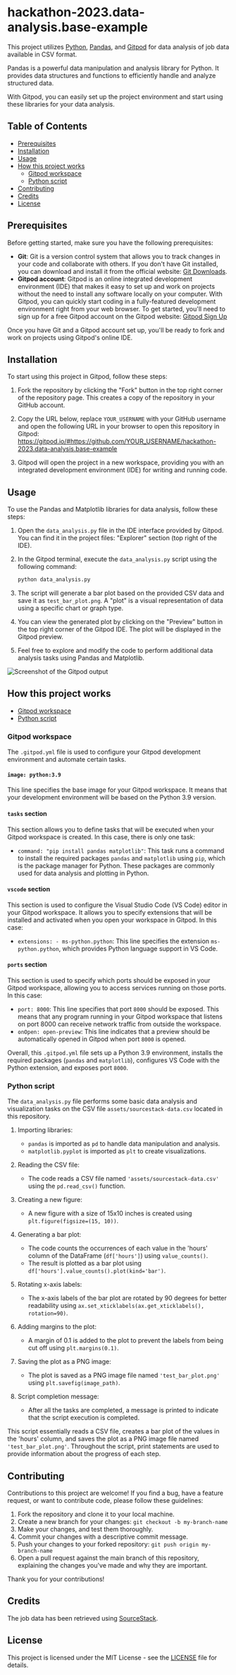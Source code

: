 # hackathon-2023.data-analysis.base-example

This project utilizes [Python](https://www.python.org/), [Pandas](https://pandas.pydata.org/), and [Gitpod](https://www.gitpod.io/) for data analysis of job data available in CSV format.

Pandas is a powerful data manipulation and analysis library for Python. It provides data structures and functions to efficiently handle and analyze structured data.

With Gitpod, you can easily set up the project environment and start using these libraries for your data analysis.

## Table of Contents

- [Prerequisites](#prerequisites)
- [Installation](#installation)
- [Usage](#usage)
- [How this project works](#how-this-project-works)
   - [Gitpod workspace](#gitpod-workspace)
   - [Python script](#python-script)
- [Contributing](#contributing)
- [Credits](#credits)
- [License](#license)

## Prerequisites

Before getting started, make sure you have the following prerequisites:

- **Git**: Git is a version control system that allows you to track changes in your code and collaborate with others. If you don't have Git installed, you can download and install it from the official website: [Git Downloads](https://git-scm.com/downloads).
- **Gitpod account**: Gitpod is an online integrated development environment (IDE) that makes it easy to set up and work on projects without the need to install any software locally on your computer. With Gitpod, you can quickly start coding in a fully-featured development environment right from your web browser. To get started, you'll need to sign up for a free Gitpod account on the Gitpod website: [Gitpod Sign Up](https://www.gitpod.io/)

Once you have Git and a Gitpod account set up, you'll be ready to fork and work on projects using Gitpod's online IDE.

## Installation

To start using this project in Gitpod, follow these steps:

1. Fork the repository by clicking the "Fork" button in the top right corner of the repository page. This creates a copy of the repository in your GitHub account.

2. Copy the URL below, replace `YOUR_USERNAME` with your GitHub username and open the following URL in your browser to open this repository in Gitpod:  
   https://gitpod.io/#https://github.com/YOUR_USERNAME/hackathon-2023.data-analysis.base-example

4. Gitpod will open the project in a new workspace, providing you with an integrated development environment (IDE) for writing and running code.

## Usage

To use the Pandas and Matplotlib libraries for data analysis, follow these steps:

1. Open the `data_analysis.py` file in the IDE interface provided by Gitpod. You can find it in the project files: "Explorer" section (top right of the IDE).

2. In the Gitpod terminal, execute the `data_analysis.py` script using the following command:

   ```bash
   python data_analysis.py
   ```

3. The script will generate a bar plot based on the provided CSV data and save it as `test_bar_plot.png`. A "plot" is a visual representation of data using a specific chart or graph type.

4. You can view the generated plot by clicking on the "Preview" button in the top right corner of the Gitpod IDE. The plot will be displayed in the Gitpod preview.

5. Feel free to explore and modify the code to perform additional data analysis tasks using Pandas and Matplotlib.

![Screenshot of the Gitpod output](images/gitpod-output-screenshot.png)

## How this project works

- [Gitpod workspace](#gitpod-workspace)
- [Python script](#python-script)

### Gitpod workspace

The `.gitpod.yml` file is used to configure your Gitpod development environment and automate certain tasks.

#### `image: python:3.9`
This line specifies the base image for your Gitpod workspace. It means that your development environment will be based on the Python 3.9 version.

#### `tasks` section
This section allows you to define tasks that will be executed when your Gitpod workspace is created. In this case, there is only one task:

- `command: "pip install pandas matplotlib"`: This task runs a command to install the required packages `pandas` and `matplotlib` using `pip`, which is the package manager for Python. These packages are commonly used for data analysis and plotting in Python.

#### `vscode` section
This section is used to configure the Visual Studio Code (VS Code) editor in your Gitpod workspace. It allows you to specify extensions that will be installed and activated when you open your workspace in Gitpod. In this case:

- `extensions: - ms-python.python`: This line specifies the extension `ms-python.python`, which provides Python language support in VS Code.

#### `ports` section
This section is used to specify which ports should be exposed in your Gitpod workspace, allowing you to access services running on those ports. In this case:

- `port: 8000`: This line specifies that port `8000` should be exposed. This means that any program running in your Gitpod workspace that listens on port 8000 can receive network traffic from outside the workspace. 
- `onOpen: open-preview`: This line indicates that a preview should be automatically opened in Gitpod when port `8000` is opened. 

Overall, this `.gitpod.yml` file sets up a Python 3.9 environment, installs the required packages (`pandas` and `matplotlib`), configures VS Code with the Python extension, and exposes port `8000`.

### Python script

The `data_analysis.py` file performs some basic data analysis and visualization tasks on the CSV file `assets/sourcestack-data.csv` located in this repository.

1. Importing libraries:
   - `pandas` is imported as `pd` to handle data manipulation and analysis.
   - `matplotlib.pyplot` is imported as `plt` to create visualizations.

2. Reading the CSV file:
   - The code reads a CSV file named `'assets/sourcestack-data.csv'` using the `pd.read_csv()` function.

3. Creating a new figure:
   - A new figure with a size of 15x10 inches is created using `plt.figure(figsize=(15, 10))`.

4. Generating a bar plot:
   - The code counts the occurrences of each value in the 'hours' column of the DataFrame (`df['hours']`) using `value_counts()`.
   - The result is plotted as a bar plot using `df['hours'].value_counts().plot(kind='bar')`.

5. Rotating x-axis labels:
   - The x-axis labels of the bar plot are rotated by 90 degrees for better readability using `ax.set_xticklabels(ax.get_xticklabels(), rotation=90)`.

6. Adding margins to the plot:
   - A margin of 0.1 is added to the plot to prevent the labels from being cut off using `plt.margins(0.1)`.

7. Saving the plot as a PNG image:
   - The plot is saved as a PNG image file named `'test_bar_plot.png'` using `plt.savefig(image_path)`.

8. Script completion message:
   - After all the tasks are completed, a message is printed to indicate that the script execution is completed.

This script essentially reads a CSV file, creates a bar plot of the values in the 'hours' column, and saves the plot as a PNG image file named `'test_bar_plot.png'`. Throughout the script, print statements are used to provide information about the progress of each step.

## Contributing

Contributions to this project are welcome! If you find a bug, have a feature request, or want to contribute code, please follow these guidelines:

1. Fork the repository and clone it to your local machine.
2. Create a new branch for your changes: `git checkout -b my-branch-name`
3. Make your changes, and test them thoroughly.
4. Commit your changes with a descriptive commit message.
5. Push your changes to your forked repository: `git push origin my-branch-name`
6. Open a pull request against the main branch of this repository, explaining the changes you've made and why they are important.

Thank you for your contributions!

## Credits

The job data has been retrieved using [SourceStack](https://sourcestack.co).

## License

This project is licensed under the MIT License - see the [LICENSE](LICENSE) file for details.

